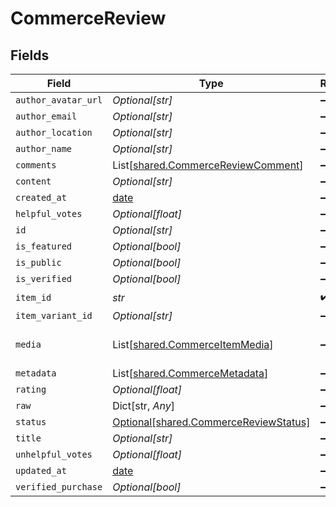 # CommerceReview


## Fields

| Field                                                                                | Type                                                                                 | Required                                                                             | Description                                                                          |
| ------------------------------------------------------------------------------------ | ------------------------------------------------------------------------------------ | ------------------------------------------------------------------------------------ | ------------------------------------------------------------------------------------ |
| `author_avatar_url`                                                                  | *Optional[str]*                                                                      | :heavy_minus_sign:                                                                   | N/A                                                                                  |
| `author_email`                                                                       | *Optional[str]*                                                                      | :heavy_minus_sign:                                                                   | N/A                                                                                  |
| `author_location`                                                                    | *Optional[str]*                                                                      | :heavy_minus_sign:                                                                   | N/A                                                                                  |
| `author_name`                                                                        | *Optional[str]*                                                                      | :heavy_minus_sign:                                                                   | N/A                                                                                  |
| `comments`                                                                           | List[[shared.CommerceReviewComment](../../models/shared/commercereviewcomment.md)]   | :heavy_minus_sign:                                                                   | N/A                                                                                  |
| `content`                                                                            | *Optional[str]*                                                                      | :heavy_minus_sign:                                                                   | N/A                                                                                  |
| `created_at`                                                                         | [date](https://docs.python.org/3/library/datetime.html#date-objects)                 | :heavy_minus_sign:                                                                   | N/A                                                                                  |
| `helpful_votes`                                                                      | *Optional[float]*                                                                    | :heavy_minus_sign:                                                                   | N/A                                                                                  |
| `id`                                                                                 | *Optional[str]*                                                                      | :heavy_minus_sign:                                                                   | N/A                                                                                  |
| `is_featured`                                                                        | *Optional[bool]*                                                                     | :heavy_minus_sign:                                                                   | N/A                                                                                  |
| `is_public`                                                                          | *Optional[bool]*                                                                     | :heavy_minus_sign:                                                                   | N/A                                                                                  |
| `is_verified`                                                                        | *Optional[bool]*                                                                     | :heavy_minus_sign:                                                                   | N/A                                                                                  |
| `item_id`                                                                            | *str*                                                                                | :heavy_check_mark:                                                                   | N/A                                                                                  |
| `item_variant_id`                                                                    | *Optional[str]*                                                                      | :heavy_minus_sign:                                                                   | N/A                                                                                  |
| `media`                                                                              | List[[shared.CommerceItemMedia](../../models/shared/commerceitemmedia.md)]           | :heavy_minus_sign:                                                                   | Photosvideos attached to the review                                                  |
| `metadata`                                                                           | List[[shared.CommerceMetadata](../../models/shared/commercemetadata.md)]             | :heavy_minus_sign:                                                                   | N/A                                                                                  |
| `rating`                                                                             | *Optional[float]*                                                                    | :heavy_minus_sign:                                                                   | N/A                                                                                  |
| `raw`                                                                                | Dict[str, *Any*]                                                                     | :heavy_minus_sign:                                                                   | N/A                                                                                  |
| `status`                                                                             | [Optional[shared.CommerceReviewStatus]](../../models/shared/commercereviewstatus.md) | :heavy_minus_sign:                                                                   | N/A                                                                                  |
| `title`                                                                              | *Optional[str]*                                                                      | :heavy_minus_sign:                                                                   | N/A                                                                                  |
| `unhelpful_votes`                                                                    | *Optional[float]*                                                                    | :heavy_minus_sign:                                                                   | N/A                                                                                  |
| `updated_at`                                                                         | [date](https://docs.python.org/3/library/datetime.html#date-objects)                 | :heavy_minus_sign:                                                                   | N/A                                                                                  |
| `verified_purchase`                                                                  | *Optional[bool]*                                                                     | :heavy_minus_sign:                                                                   | N/A                                                                                  |
